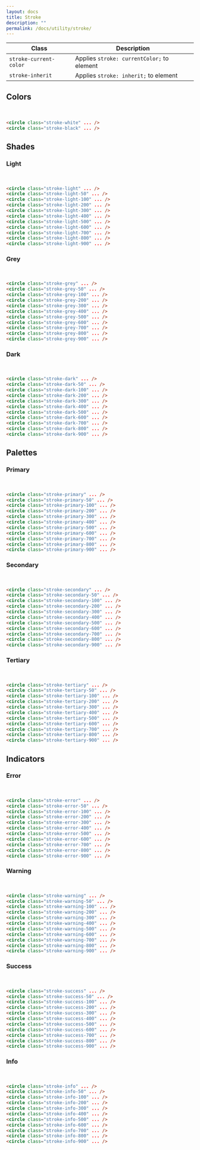 ```yaml
---
layout: docs
title: Stroke
description: ""
permalink: /docs/utility/stroke/
---
```


| Class                  | Description                                |
| ---------------------- | ------------------------------------------ |
| `stroke-current-color` | Applies `stroke: currentColor;` to element |
| `stroke-inherit`       | Applies `stroke: inherit;` to element      |

## Colors

<div>
  <svg xmlns="http://www.w3.org/2000/svg" width="16" height="16" viewBox="0 0 16 16">
    <circle class="stroke-white" stroke-width="4" fill="none" cx="8" cy="8" r="6"/>
  </svg>
  <svg xmlns="http://www.w3.org/2000/svg" width="16" height="16" viewBox="0 0 16 16">
    <circle class="stroke-black" stroke-width="4" fill="none" cx="8" cy="8" r="6"/>
  </svg>
</div>

```html
<circle class="stroke-white" ... />
<circle class="stroke-black" ... />
```

## Shades

### Light

<div>
  <svg xmlns="http://www.w3.org/2000/svg" width="16" height="16" viewBox="0 0 16 16">
    <circle class="stroke-light" stroke-width="4" fill="none" cx="8" cy="8" r="6"/>
  </svg>
  <svg xmlns="http://www.w3.org/2000/svg" width="16" height="16" viewBox="0 0 16 16">
    <circle class="stroke-light-50" stroke-width="4" fill="none" cx="8" cy="8" r="6"/>
  </svg>
  <svg xmlns="http://www.w3.org/2000/svg" width="16" height="16" viewBox="0 0 16 16">
    <circle class="stroke-light-100" stroke-width="4" fill="none" cx="8" cy="8" r="6"/>
  </svg>
  <svg xmlns="http://www.w3.org/2000/svg" width="16" height="16" viewBox="0 0 16 16">
    <circle class="stroke-light-200" stroke-width="4" fill="none" cx="8" cy="8" r="6"/>
  </svg>
  <svg xmlns="http://www.w3.org/2000/svg" width="16" height="16" viewBox="0 0 16 16">
    <circle class="stroke-light-300" stroke-width="4" fill="none" cx="8" cy="8" r="6"/>
  </svg>
  <svg xmlns="http://www.w3.org/2000/svg" width="16" height="16" viewBox="0 0 16 16">
    <circle class="stroke-light-400" stroke-width="4" fill="none" cx="8" cy="8" r="6"/>
  </svg>
  <svg xmlns="http://www.w3.org/2000/svg" width="16" height="16" viewBox="0 0 16 16">
    <circle class="stroke-light-500" stroke-width="4" fill="none" cx="8" cy="8" r="6"/>
  </svg>
  <svg xmlns="http://www.w3.org/2000/svg" width="16" height="16" viewBox="0 0 16 16">
    <circle class="stroke-light-600" stroke-width="4" fill="none" cx="8" cy="8" r="6"/>
  </svg>
  <svg xmlns="http://www.w3.org/2000/svg" width="16" height="16" viewBox="0 0 16 16">
    <circle class="stroke-light-700" stroke-width="4" fill="none" cx="8" cy="8" r="6"/>
  </svg>
  <svg xmlns="http://www.w3.org/2000/svg" width="16" height="16" viewBox="0 0 16 16">
    <circle class="stroke-light-800" stroke-width="4" fill="none" cx="8" cy="8" r="6"/>
  </svg>
  <svg xmlns="http://www.w3.org/2000/svg" width="16" height="16" viewBox="0 0 16 16">
    <circle class="stroke-light-900" stroke-width="4" fill="none" cx="8" cy="8" r="6"/>
  </svg>
</div>

```html
<circle class="stroke-light" ... />
<circle class="stroke-light-50" ... />
<circle class="stroke-light-100" ... />
<circle class="stroke-light-200" ... />
<circle class="stroke-light-300" ... />
<circle class="stroke-light-400" ... />
<circle class="stroke-light-500" ... />
<circle class="stroke-light-600" ... />
<circle class="stroke-light-700" ... />
<circle class="stroke-light-800" ... />
<circle class="stroke-light-900" ... />
```

### Grey

<div>
  <svg xmlns="http://www.w3.org/2000/svg" width="16" height="16" viewBox="0 0 16 16">
    <circle class="stroke-grey" stroke-width="4" fill="none" cx="8" cy="8" r="6"/>
  </svg>
  <svg xmlns="http://www.w3.org/2000/svg" width="16" height="16" viewBox="0 0 16 16">
    <circle class="stroke-grey-50" stroke-width="4" fill="none" cx="8" cy="8" r="6"/>
  </svg>
  <svg xmlns="http://www.w3.org/2000/svg" width="16" height="16" viewBox="0 0 16 16">
    <circle class="stroke-grey-100" stroke-width="4" fill="none" cx="8" cy="8" r="6"/>
  </svg>
  <svg xmlns="http://www.w3.org/2000/svg" width="16" height="16" viewBox="0 0 16 16">
    <circle class="stroke-grey-200" stroke-width="4" fill="none" cx="8" cy="8" r="6"/>
  </svg>
  <svg xmlns="http://www.w3.org/2000/svg" width="16" height="16" viewBox="0 0 16 16">
    <circle class="stroke-grey-300" stroke-width="4" fill="none" cx="8" cy="8" r="6"/>
  </svg>
  <svg xmlns="http://www.w3.org/2000/svg" width="16" height="16" viewBox="0 0 16 16">
    <circle class="stroke-grey-400" stroke-width="4" fill="none" cx="8" cy="8" r="6"/>
  </svg>
  <svg xmlns="http://www.w3.org/2000/svg" width="16" height="16" viewBox="0 0 16 16">
    <circle class="stroke-grey-500" stroke-width="4" fill="none" cx="8" cy="8" r="6"/>
  </svg>
  <svg xmlns="http://www.w3.org/2000/svg" width="16" height="16" viewBox="0 0 16 16">
    <circle class="stroke-grey-600" stroke-width="4" fill="none" cx="8" cy="8" r="6"/>
  </svg>
  <svg xmlns="http://www.w3.org/2000/svg" width="16" height="16" viewBox="0 0 16 16">
    <circle class="stroke-grey-700" stroke-width="4" fill="none" cx="8" cy="8" r="6"/>
  </svg>
  <svg xmlns="http://www.w3.org/2000/svg" width="16" height="16" viewBox="0 0 16 16">
    <circle class="stroke-grey-800" stroke-width="4" fill="none" cx="8" cy="8" r="6"/>
  </svg>
  <svg xmlns="http://www.w3.org/2000/svg" width="16" height="16" viewBox="0 0 16 16">
    <circle class="stroke-grey-900" stroke-width="4" fill="none" cx="8" cy="8" r="6"/>
  </svg>
</div>

```html
<circle class="stroke-grey" ... />
<circle class="stroke-grey-50" ... />
<circle class="stroke-grey-100" ... />
<circle class="stroke-grey-200" ... />
<circle class="stroke-grey-300" ... />
<circle class="stroke-grey-400" ... />
<circle class="stroke-grey-500" ... />
<circle class="stroke-grey-600" ... />
<circle class="stroke-grey-700" ... />
<circle class="stroke-grey-800" ... />
<circle class="stroke-grey-900" ... />
```

### Dark

<div>
  <svg xmlns="http://www.w3.org/2000/svg" width="16" height="16" viewBox="0 0 16 16">
    <circle class="stroke-dark" stroke-width="4" fill="none" cx="8" cy="8" r="6"/>
  </svg>
  <svg xmlns="http://www.w3.org/2000/svg" width="16" height="16" viewBox="0 0 16 16">
    <circle class="stroke-dark-50" stroke-width="4" fill="none" cx="8" cy="8" r="6"/>
  </svg>
  <svg xmlns="http://www.w3.org/2000/svg" width="16" height="16" viewBox="0 0 16 16">
    <circle class="stroke-dark-100" stroke-width="4" fill="none" cx="8" cy="8" r="6"/>
  </svg>
  <svg xmlns="http://www.w3.org/2000/svg" width="16" height="16" viewBox="0 0 16 16">
    <circle class="stroke-dark-200" stroke-width="4" fill="none" cx="8" cy="8" r="6"/>
  </svg>
  <svg xmlns="http://www.w3.org/2000/svg" width="16" height="16" viewBox="0 0 16 16">
    <circle class="stroke-dark-300" stroke-width="4" fill="none" cx="8" cy="8" r="6"/>
  </svg>
  <svg xmlns="http://www.w3.org/2000/svg" width="16" height="16" viewBox="0 0 16 16">
    <circle class="stroke-dark-400" stroke-width="4" fill="none" cx="8" cy="8" r="6"/>
  </svg>
  <svg xmlns="http://www.w3.org/2000/svg" width="16" height="16" viewBox="0 0 16 16">
    <circle class="stroke-dark-500" stroke-width="4" fill="none" cx="8" cy="8" r="6"/>
  </svg>
  <svg xmlns="http://www.w3.org/2000/svg" width="16" height="16" viewBox="0 0 16 16">
    <circle class="stroke-dark-600" stroke-width="4" fill="none" cx="8" cy="8" r="6"/>
  </svg>
  <svg xmlns="http://www.w3.org/2000/svg" width="16" height="16" viewBox="0 0 16 16">
    <circle class="stroke-dark-700" stroke-width="4" fill="none" cx="8" cy="8" r="6"/>
  </svg>
  <svg xmlns="http://www.w3.org/2000/svg" width="16" height="16" viewBox="0 0 16 16">
    <circle class="stroke-dark-800" stroke-width="4" fill="none" cx="8" cy="8" r="6"/>
  </svg>
  <svg xmlns="http://www.w3.org/2000/svg" width="16" height="16" viewBox="0 0 16 16">
    <circle class="stroke-dark-900" stroke-width="4" fill="none" cx="8" cy="8" r="6"/>
  </svg>
</div>

```html
<circle class="stroke-dark" ... />
<circle class="stroke-dark-50" ... />
<circle class="stroke-dark-100" ... />
<circle class="stroke-dark-200" ... />
<circle class="stroke-dark-300" ... />
<circle class="stroke-dark-400" ... />
<circle class="stroke-dark-500" ... />
<circle class="stroke-dark-600" ... />
<circle class="stroke-dark-700" ... />
<circle class="stroke-dark-800" ... />
<circle class="stroke-dark-900" ... />
```

## Palettes

### Primary

<div>
  <svg xmlns="http://www.w3.org/2000/svg" width="16" height="16" viewBox="0 0 16 16">
    <circle class="stroke-primary" stroke-width="4" fill="none" cx="8" cy="8" r="6"/>
  </svg>
  <svg xmlns="http://www.w3.org/2000/svg" width="16" height="16" viewBox="0 0 16 16">
    <circle class="stroke-primary-50" stroke-width="4" fill="none" cx="8" cy="8" r="6"/>
  </svg>
  <svg xmlns="http://www.w3.org/2000/svg" width="16" height="16" viewBox="0 0 16 16">
    <circle class="stroke-primary-100" stroke-width="4" fill="none" cx="8" cy="8" r="6"/>
  </svg>
  <svg xmlns="http://www.w3.org/2000/svg" width="16" height="16" viewBox="0 0 16 16">
    <circle class="stroke-primary-200" stroke-width="4" fill="none" cx="8" cy="8" r="6"/>
  </svg>
  <svg xmlns="http://www.w3.org/2000/svg" width="16" height="16" viewBox="0 0 16 16">
    <circle class="stroke-primary-300" stroke-width="4" fill="none" cx="8" cy="8" r="6"/>
  </svg>
  <svg xmlns="http://www.w3.org/2000/svg" width="16" height="16" viewBox="0 0 16 16">
    <circle class="stroke-primary-400" stroke-width="4" fill="none" cx="8" cy="8" r="6"/>
  </svg>
  <svg xmlns="http://www.w3.org/2000/svg" width="16" height="16" viewBox="0 0 16 16">
    <circle class="stroke-primary-500" stroke-width="4" fill="none" cx="8" cy="8" r="6"/>
  </svg>
  <svg xmlns="http://www.w3.org/2000/svg" width="16" height="16" viewBox="0 0 16 16">
    <circle class="stroke-primary-600" stroke-width="4" fill="none" cx="8" cy="8" r="6"/>
  </svg>
  <svg xmlns="http://www.w3.org/2000/svg" width="16" height="16" viewBox="0 0 16 16">
    <circle class="stroke-primary-700" stroke-width="4" fill="none" cx="8" cy="8" r="6"/>
  </svg>
  <svg xmlns="http://www.w3.org/2000/svg" width="16" height="16" viewBox="0 0 16 16">
    <circle class="stroke-primary-800" stroke-width="4" fill="none" cx="8" cy="8" r="6"/>
  </svg>
  <svg xmlns="http://www.w3.org/2000/svg" width="16" height="16" viewBox="0 0 16 16">
    <circle class="stroke-primary-900" stroke-width="4" fill="none" cx="8" cy="8" r="6"/>
  </svg>
</div>

```html
<circle class="stroke-primary" ... />
<circle class="stroke-primary-50" ... />
<circle class="stroke-primary-100" ... />
<circle class="stroke-primary-200" ... />
<circle class="stroke-primary-300" ... />
<circle class="stroke-primary-400" ... />
<circle class="stroke-primary-500" ... />
<circle class="stroke-primary-600" ... />
<circle class="stroke-primary-700" ... />
<circle class="stroke-primary-800" ... />
<circle class="stroke-primary-900" ... />
```

### Secondary

<div>
  <svg xmlns="http://www.w3.org/2000/svg" width="16" height="16" viewBox="0 0 16 16">
    <circle class="stroke-secondary" stroke-width="4" fill="none" cx="8" cy="8" r="6"/>
  </svg>
  <svg xmlns="http://www.w3.org/2000/svg" width="16" height="16" viewBox="0 0 16 16">
    <circle class="stroke-secondary-50" stroke-width="4" fill="none" cx="8" cy="8" r="6"/>
  </svg>
  <svg xmlns="http://www.w3.org/2000/svg" width="16" height="16" viewBox="0 0 16 16">
    <circle class="stroke-secondary-100" stroke-width="4" fill="none" cx="8" cy="8" r="6"/>
  </svg>
  <svg xmlns="http://www.w3.org/2000/svg" width="16" height="16" viewBox="0 0 16 16">
    <circle class="stroke-secondary-200" stroke-width="4" fill="none" cx="8" cy="8" r="6"/>
  </svg>
  <svg xmlns="http://www.w3.org/2000/svg" width="16" height="16" viewBox="0 0 16 16">
    <circle class="stroke-secondary-300" stroke-width="4" fill="none" cx="8" cy="8" r="6"/>
  </svg>
  <svg xmlns="http://www.w3.org/2000/svg" width="16" height="16" viewBox="0 0 16 16">
    <circle class="stroke-secondary-400" stroke-width="4" fill="none" cx="8" cy="8" r="6"/>
  </svg>
  <svg xmlns="http://www.w3.org/2000/svg" width="16" height="16" viewBox="0 0 16 16">
    <circle class="stroke-secondary-500" stroke-width="4" fill="none" cx="8" cy="8" r="6"/>
  </svg>
  <svg xmlns="http://www.w3.org/2000/svg" width="16" height="16" viewBox="0 0 16 16">
    <circle class="stroke-secondary-600" stroke-width="4" fill="none" cx="8" cy="8" r="6"/>
  </svg>
  <svg xmlns="http://www.w3.org/2000/svg" width="16" height="16" viewBox="0 0 16 16">
    <circle class="stroke-secondary-700" stroke-width="4" fill="none" cx="8" cy="8" r="6"/>
  </svg>
  <svg xmlns="http://www.w3.org/2000/svg" width="16" height="16" viewBox="0 0 16 16">
    <circle class="stroke-secondary-800" stroke-width="4" fill="none" cx="8" cy="8" r="6"/>
  </svg>
  <svg xmlns="http://www.w3.org/2000/svg" width="16" height="16" viewBox="0 0 16 16">
    <circle class="stroke-secondary-900" stroke-width="4" fill="none" cx="8" cy="8" r="6"/>
  </svg>
</div>

```html
<circle class="stroke-secondary" ... />
<circle class="stroke-secondary-50" ... />
<circle class="stroke-secondary-100" ... />
<circle class="stroke-secondary-200" ... />
<circle class="stroke-secondary-300" ... />
<circle class="stroke-secondary-400" ... />
<circle class="stroke-secondary-500" ... />
<circle class="stroke-secondary-600" ... />
<circle class="stroke-secondary-700" ... />
<circle class="stroke-secondary-800" ... />
<circle class="stroke-secondary-900" ... />
```

### Tertiary

<div>
  <svg xmlns="http://www.w3.org/2000/svg" width="16" height="16" viewBox="0 0 16 16">
    <circle class="stroke-tertiary" stroke-width="4" fill="none" cx="8" cy="8" r="6"/>
  </svg>
  <svg xmlns="http://www.w3.org/2000/svg" width="16" height="16" viewBox="0 0 16 16">
    <circle class="stroke-tertiary-50" stroke-width="4" fill="none" cx="8" cy="8" r="6"/>
  </svg>
  <svg xmlns="http://www.w3.org/2000/svg" width="16" height="16" viewBox="0 0 16 16">
    <circle class="stroke-tertiary-100" stroke-width="4" fill="none" cx="8" cy="8" r="6"/>
  </svg>
  <svg xmlns="http://www.w3.org/2000/svg" width="16" height="16" viewBox="0 0 16 16">
    <circle class="stroke-tertiary-200" stroke-width="4" fill="none" cx="8" cy="8" r="6"/>
  </svg>
  <svg xmlns="http://www.w3.org/2000/svg" width="16" height="16" viewBox="0 0 16 16">
    <circle class="stroke-tertiary-300" stroke-width="4" fill="none" cx="8" cy="8" r="6"/>
  </svg>
  <svg xmlns="http://www.w3.org/2000/svg" width="16" height="16" viewBox="0 0 16 16">
    <circle class="stroke-tertiary-400" stroke-width="4" fill="none" cx="8" cy="8" r="6"/>
  </svg>
  <svg xmlns="http://www.w3.org/2000/svg" width="16" height="16" viewBox="0 0 16 16">
    <circle class="stroke-tertiary-500" stroke-width="4" fill="none" cx="8" cy="8" r="6"/>
  </svg>
  <svg xmlns="http://www.w3.org/2000/svg" width="16" height="16" viewBox="0 0 16 16">
    <circle class="stroke-tertiary-600" stroke-width="4" fill="none" cx="8" cy="8" r="6"/>
  </svg>
  <svg xmlns="http://www.w3.org/2000/svg" width="16" height="16" viewBox="0 0 16 16">
    <circle class="stroke-tertiary-700" stroke-width="4" fill="none" cx="8" cy="8" r="6"/>
  </svg>
  <svg xmlns="http://www.w3.org/2000/svg" width="16" height="16" viewBox="0 0 16 16">
    <circle class="stroke-tertiary-800" stroke-width="4" fill="none" cx="8" cy="8" r="6"/>
  </svg>
  <svg xmlns="http://www.w3.org/2000/svg" width="16" height="16" viewBox="0 0 16 16">
    <circle class="stroke-tertiary-900" stroke-width="4" fill="none" cx="8" cy="8" r="6"/>
  </svg>
</div>

```html
<circle class="stroke-tertiary" ... />
<circle class="stroke-tertiary-50" ... />
<circle class="stroke-tertiary-100" ... />
<circle class="stroke-tertiary-200" ... />
<circle class="stroke-tertiary-300" ... />
<circle class="stroke-tertiary-400" ... />
<circle class="stroke-tertiary-500" ... />
<circle class="stroke-tertiary-600" ... />
<circle class="stroke-tertiary-700" ... />
<circle class="stroke-tertiary-800" ... />
<circle class="stroke-tertiary-900" ... />
```

## Indicators

### Error

<div>
  <svg xmlns="http://www.w3.org/2000/svg" width="16" height="16" viewBox="0 0 16 16">
    <circle class="stroke-error" stroke-width="4" fill="none" cx="8" cy="8" r="6"/>
  </svg>
  <svg xmlns="http://www.w3.org/2000/svg" width="16" height="16" viewBox="0 0 16 16">
    <circle class="stroke-error-50" stroke-width="4" fill="none" cx="8" cy="8" r="6"/>
  </svg>
  <svg xmlns="http://www.w3.org/2000/svg" width="16" height="16" viewBox="0 0 16 16">
    <circle class="stroke-error-100" stroke-width="4" fill="none" cx="8" cy="8" r="6"/>
  </svg>
  <svg xmlns="http://www.w3.org/2000/svg" width="16" height="16" viewBox="0 0 16 16">
    <circle class="stroke-error-200" stroke-width="4" fill="none" cx="8" cy="8" r="6"/>
  </svg>
  <svg xmlns="http://www.w3.org/2000/svg" width="16" height="16" viewBox="0 0 16 16">
    <circle class="stroke-error-300" stroke-width="4" fill="none" cx="8" cy="8" r="6"/>
  </svg>
  <svg xmlns="http://www.w3.org/2000/svg" width="16" height="16" viewBox="0 0 16 16">
    <circle class="stroke-error-400" stroke-width="4" fill="none" cx="8" cy="8" r="6"/>
  </svg>
  <svg xmlns="http://www.w3.org/2000/svg" width="16" height="16" viewBox="0 0 16 16">
    <circle class="stroke-error-500" stroke-width="4" fill="none" cx="8" cy="8" r="6"/>
  </svg>
  <svg xmlns="http://www.w3.org/2000/svg" width="16" height="16" viewBox="0 0 16 16">
    <circle class="stroke-error-600" stroke-width="4" fill="none" cx="8" cy="8" r="6"/>
  </svg>
  <svg xmlns="http://www.w3.org/2000/svg" width="16" height="16" viewBox="0 0 16 16">
    <circle class="stroke-error-700" stroke-width="4" fill="none" cx="8" cy="8" r="6"/>
  </svg>
  <svg xmlns="http://www.w3.org/2000/svg" width="16" height="16" viewBox="0 0 16 16">
    <circle class="stroke-error-800" stroke-width="4" fill="none" cx="8" cy="8" r="6"/>
  </svg>
  <svg xmlns="http://www.w3.org/2000/svg" width="16" height="16" viewBox="0 0 16 16">
    <circle class="stroke-error-900" stroke-width="4" fill="none" cx="8" cy="8" r="6"/>
  </svg>
</div>

```html
<circle class="stroke-error" ... />
<circle class="stroke-error-50" ... />
<circle class="stroke-error-100" ... />
<circle class="stroke-error-200" ... />
<circle class="stroke-error-300" ... />
<circle class="stroke-error-400" ... />
<circle class="stroke-error-500" ... />
<circle class="stroke-error-600" ... />
<circle class="stroke-error-700" ... />
<circle class="stroke-error-800" ... />
<circle class="stroke-error-900" ... />
```

### Warning

<div>
  <svg xmlns="http://www.w3.org/2000/svg" width="16" height="16" viewBox="0 0 16 16">
    <circle class="stroke-warning" stroke-width="4" fill="none" cx="8" cy="8" r="6"/>
  </svg>
  <svg xmlns="http://www.w3.org/2000/svg" width="16" height="16" viewBox="0 0 16 16">
    <circle class="stroke-warning-50" stroke-width="4" fill="none" cx="8" cy="8" r="6"/>
  </svg>
  <svg xmlns="http://www.w3.org/2000/svg" width="16" height="16" viewBox="0 0 16 16">
    <circle class="stroke-warning-100" stroke-width="4" fill="none" cx="8" cy="8" r="6"/>
  </svg>
  <svg xmlns="http://www.w3.org/2000/svg" width="16" height="16" viewBox="0 0 16 16">
    <circle class="stroke-warning-200" stroke-width="4" fill="none" cx="8" cy="8" r="6"/>
  </svg>
  <svg xmlns="http://www.w3.org/2000/svg" width="16" height="16" viewBox="0 0 16 16">
    <circle class="stroke-warning-300" stroke-width="4" fill="none" cx="8" cy="8" r="6"/>
  </svg>
  <svg xmlns="http://www.w3.org/2000/svg" width="16" height="16" viewBox="0 0 16 16">
    <circle class="stroke-warning-400" stroke-width="4" fill="none" cx="8" cy="8" r="6"/>
  </svg>
  <svg xmlns="http://www.w3.org/2000/svg" width="16" height="16" viewBox="0 0 16 16">
    <circle class="stroke-warning-500" stroke-width="4" fill="none" cx="8" cy="8" r="6"/>
  </svg>
  <svg xmlns="http://www.w3.org/2000/svg" width="16" height="16" viewBox="0 0 16 16">
    <circle class="stroke-warning-600" stroke-width="4" fill="none" cx="8" cy="8" r="6"/>
  </svg>
  <svg xmlns="http://www.w3.org/2000/svg" width="16" height="16" viewBox="0 0 16 16">
    <circle class="stroke-warning-700" stroke-width="4" fill="none" cx="8" cy="8" r="6"/>
  </svg>
  <svg xmlns="http://www.w3.org/2000/svg" width="16" height="16" viewBox="0 0 16 16">
    <circle class="stroke-warning-800" stroke-width="4" fill="none" cx="8" cy="8" r="6"/>
  </svg>
  <svg xmlns="http://www.w3.org/2000/svg" width="16" height="16" viewBox="0 0 16 16">
    <circle class="stroke-warning-900" stroke-width="4" fill="none" cx="8" cy="8" r="6"/>
  </svg>
</div>

```html
<circle class="stroke-warning" ... />
<circle class="stroke-warning-50" ... />
<circle class="stroke-warning-100" ... />
<circle class="stroke-warning-200" ... />
<circle class="stroke-warning-300" ... />
<circle class="stroke-warning-400" ... />
<circle class="stroke-warning-500" ... />
<circle class="stroke-warning-600" ... />
<circle class="stroke-warning-700" ... />
<circle class="stroke-warning-800" ... />
<circle class="stroke-warning-900" ... />
```

### Success

<div>
  <svg xmlns="http://www.w3.org/2000/svg" width="16" height="16" viewBox="0 0 16 16">
    <circle class="stroke-success" stroke-width="4" fill="none" cx="8" cy="8" r="6"/>
  </svg>
  <svg xmlns="http://www.w3.org/2000/svg" width="16" height="16" viewBox="0 0 16 16">
    <circle class="stroke-success-50" stroke-width="4" fill="none" cx="8" cy="8" r="6"/>
  </svg>
  <svg xmlns="http://www.w3.org/2000/svg" width="16" height="16" viewBox="0 0 16 16">
    <circle class="stroke-success-100" stroke-width="4" fill="none" cx="8" cy="8" r="6"/>
  </svg>
  <svg xmlns="http://www.w3.org/2000/svg" width="16" height="16" viewBox="0 0 16 16">
    <circle class="stroke-success-200" stroke-width="4" fill="none" cx="8" cy="8" r="6"/>
  </svg>
  <svg xmlns="http://www.w3.org/2000/svg" width="16" height="16" viewBox="0 0 16 16">
    <circle class="stroke-success-300" stroke-width="4" fill="none" cx="8" cy="8" r="6"/>
  </svg>
  <svg xmlns="http://www.w3.org/2000/svg" width="16" height="16" viewBox="0 0 16 16">
    <circle class="stroke-success-400" stroke-width="4" fill="none" cx="8" cy="8" r="6"/>
  </svg>
  <svg xmlns="http://www.w3.org/2000/svg" width="16" height="16" viewBox="0 0 16 16">
    <circle class="stroke-success-500" stroke-width="4" fill="none" cx="8" cy="8" r="6"/>
  </svg>
  <svg xmlns="http://www.w3.org/2000/svg" width="16" height="16" viewBox="0 0 16 16">
    <circle class="stroke-success-600" stroke-width="4" fill="none" cx="8" cy="8" r="6"/>
  </svg>
  <svg xmlns="http://www.w3.org/2000/svg" width="16" height="16" viewBox="0 0 16 16">
    <circle class="stroke-success-700" stroke-width="4" fill="none" cx="8" cy="8" r="6"/>
  </svg>
  <svg xmlns="http://www.w3.org/2000/svg" width="16" height="16" viewBox="0 0 16 16">
    <circle class="stroke-success-800" stroke-width="4" fill="none" cx="8" cy="8" r="6"/>
  </svg>
  <svg xmlns="http://www.w3.org/2000/svg" width="16" height="16" viewBox="0 0 16 16">
    <circle class="stroke-success-900" stroke-width="4" fill="none" cx="8" cy="8" r="6"/>
  </svg>
</div>

```html
<circle class="stroke-success" ... />
<circle class="stroke-success-50" ... />
<circle class="stroke-success-100" ... />
<circle class="stroke-success-200" ... />
<circle class="stroke-success-300" ... />
<circle class="stroke-success-400" ... />
<circle class="stroke-success-500" ... />
<circle class="stroke-success-600" ... />
<circle class="stroke-success-700" ... />
<circle class="stroke-success-800" ... />
<circle class="stroke-success-900" ... />
```

### Info

<div>
  <svg xmlns="http://www.w3.org/2000/svg" width="16" height="16" viewBox="0 0 16 16">
    <circle class="stroke-info" stroke-width="4" fill="none" cx="8" cy="8" r="6"/>
  </svg>
  <svg xmlns="http://www.w3.org/2000/svg" width="16" height="16" viewBox="0 0 16 16">
    <circle class="stroke-info-50" stroke-width="4" fill="none" cx="8" cy="8" r="6"/>
  </svg>
  <svg xmlns="http://www.w3.org/2000/svg" width="16" height="16" viewBox="0 0 16 16">
    <circle class="stroke-info-100" stroke-width="4" fill="none" cx="8" cy="8" r="6"/>
  </svg>
  <svg xmlns="http://www.w3.org/2000/svg" width="16" height="16" viewBox="0 0 16 16">
    <circle class="stroke-info-200" stroke-width="4" fill="none" cx="8" cy="8" r="6"/>
  </svg>
  <svg xmlns="http://www.w3.org/2000/svg" width="16" height="16" viewBox="0 0 16 16">
    <circle class="stroke-info-300" stroke-width="4" fill="none" cx="8" cy="8" r="6"/>
  </svg>
  <svg xmlns="http://www.w3.org/2000/svg" width="16" height="16" viewBox="0 0 16 16">
    <circle class="stroke-info-400" stroke-width="4" fill="none" cx="8" cy="8" r="6"/>
  </svg>
  <svg xmlns="http://www.w3.org/2000/svg" width="16" height="16" viewBox="0 0 16 16">
    <circle class="stroke-info-500" stroke-width="4" fill="none" cx="8" cy="8" r="6"/>
  </svg>
  <svg xmlns="http://www.w3.org/2000/svg" width="16" height="16" viewBox="0 0 16 16">
    <circle class="stroke-info-600" stroke-width="4" fill="none" cx="8" cy="8" r="6"/>
  </svg>
  <svg xmlns="http://www.w3.org/2000/svg" width="16" height="16" viewBox="0 0 16 16">
    <circle class="stroke-info-700" stroke-width="4" fill="none" cx="8" cy="8" r="6"/>
  </svg>
  <svg xmlns="http://www.w3.org/2000/svg" width="16" height="16" viewBox="0 0 16 16">
    <circle class="stroke-info-800" stroke-width="4" fill="none" cx="8" cy="8" r="6"/>
  </svg>
  <svg xmlns="http://www.w3.org/2000/svg" width="16" height="16" viewBox="0 0 16 16">
    <circle class="stroke-info-900" stroke-width="4" fill="none" cx="8" cy="8" r="6"/>
  </svg>
</div>

```html
<circle class="stroke-info" ... />
<circle class="stroke-info-50" ... />
<circle class="stroke-info-100" ... />
<circle class="stroke-info-200" ... />
<circle class="stroke-info-300" ... />
<circle class="stroke-info-400" ... />
<circle class="stroke-info-500" ... />
<circle class="stroke-info-600" ... />
<circle class="stroke-info-700" ... />
<circle class="stroke-info-800" ... />
<circle class="stroke-info-900" ... />
```
